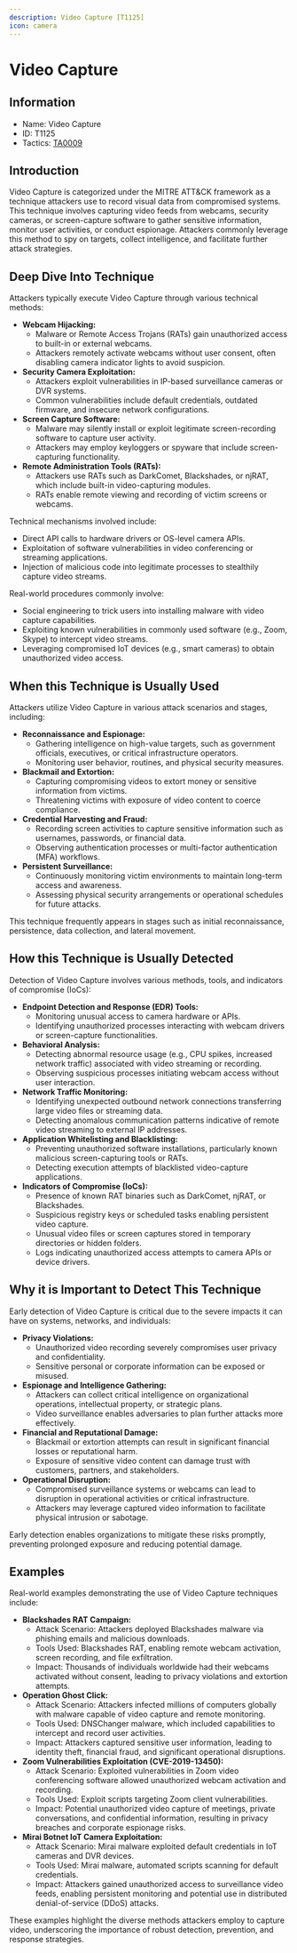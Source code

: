 ```yaml
---
description: Video Capture [T1125]
icon: camera
---
```


# Video Capture

## Information

* Name: Video Capture
* ID: T1125
* Tactics: [TA0009](./)

## Introduction

Video Capture is categorized under the MITRE ATT\&CK framework as a technique attackers use to record visual data from compromised systems. This technique involves capturing video feeds from webcams, security cameras, or screen-capture software to gather sensitive information, monitor user activities, or conduct espionage. Attackers commonly leverage this method to spy on targets, collect intelligence, and facilitate further attack strategies.

## Deep Dive Into Technique

Attackers typically execute Video Capture through various technical methods:

* **Webcam Hijacking:**
  * Malware or Remote Access Trojans (RATs) gain unauthorized access to built-in or external webcams.
  * Attackers remotely activate webcams without user consent, often disabling camera indicator lights to avoid suspicion.
* **Security Camera Exploitation:**
  * Attackers exploit vulnerabilities in IP-based surveillance cameras or DVR systems.
  * Common vulnerabilities include default credentials, outdated firmware, and insecure network configurations.
* **Screen Capture Software:**
  * Malware may silently install or exploit legitimate screen-recording software to capture user activity.
  * Attackers may employ keyloggers or spyware that include screen-capturing functionality.
* **Remote Administration Tools (RATs):**
  * Attackers use RATs such as DarkComet, Blackshades, or njRAT, which include built-in video-capturing modules.
  * RATs enable remote viewing and recording of victim screens or webcams.

Technical mechanisms involved include:

* Direct API calls to hardware drivers or OS-level camera APIs.
* Exploitation of software vulnerabilities in video conferencing or streaming applications.
* Injection of malicious code into legitimate processes to stealthily capture video streams.

Real-world procedures commonly involve:

* Social engineering to trick users into installing malware with video capture capabilities.
* Exploiting known vulnerabilities in commonly used software (e.g., Zoom, Skype) to intercept video streams.
* Leveraging compromised IoT devices (e.g., smart cameras) to obtain unauthorized video access.

## When this Technique is Usually Used

Attackers utilize Video Capture in various attack scenarios and stages, including:

* **Reconnaissance and Espionage:**
  * Gathering intelligence on high-value targets, such as government officials, executives, or critical infrastructure operators.
  * Monitoring user behavior, routines, and physical security measures.
* **Blackmail and Extortion:**
  * Capturing compromising videos to extort money or sensitive information from victims.
  * Threatening victims with exposure of video content to coerce compliance.
* **Credential Harvesting and Fraud:**
  * Recording screen activities to capture sensitive information such as usernames, passwords, or financial data.
  * Observing authentication processes or multi-factor authentication (MFA) workflows.
* **Persistent Surveillance:**
  * Continuously monitoring victim environments to maintain long-term access and awareness.
  * Assessing physical security arrangements or operational schedules for future attacks.

This technique frequently appears in stages such as initial reconnaissance, persistence, data collection, and lateral movement.

## How this Technique is Usually Detected

Detection of Video Capture involves various methods, tools, and indicators of compromise (IoCs):

* **Endpoint Detection and Response (EDR) Tools:**
  * Monitoring unusual access to camera hardware or APIs.
  * Identifying unauthorized processes interacting with webcam drivers or screen-capture functionalities.
* **Behavioral Analysis:**
  * Detecting abnormal resource usage (e.g., CPU spikes, increased network traffic) associated with video streaming or recording.
  * Observing suspicious processes initiating webcam access without user interaction.
* **Network Traffic Monitoring:**
  * Identifying unexpected outbound network connections transferring large video files or streaming data.
  * Detecting anomalous communication patterns indicative of remote video streaming to external IP addresses.
* **Application Whitelisting and Blacklisting:**
  * Preventing unauthorized software installations, particularly known malicious screen-capturing tools or RATs.
  * Detecting execution attempts of blacklisted video-capture applications.
* **Indicators of Compromise (IoCs):**
  * Presence of known RAT binaries such as DarkComet, njRAT, or Blackshades.
  * Suspicious registry keys or scheduled tasks enabling persistent video capture.
  * Unusual video files or screen captures stored in temporary directories or hidden folders.
  * Logs indicating unauthorized access attempts to camera APIs or device drivers.

## Why it is Important to Detect This Technique

Early detection of Video Capture is critical due to the severe impacts it can have on systems, networks, and individuals:

* **Privacy Violations:**
  * Unauthorized video recording severely compromises user privacy and confidentiality.
  * Sensitive personal or corporate information can be exposed or misused.
* **Espionage and Intelligence Gathering:**
  * Attackers can collect critical intelligence on organizational operations, intellectual property, or strategic plans.
  * Video surveillance enables adversaries to plan further attacks more effectively.
* **Financial and Reputational Damage:**
  * Blackmail or extortion attempts can result in significant financial losses or reputational harm.
  * Exposure of sensitive video content can damage trust with customers, partners, and stakeholders.
* **Operational Disruption:**
  * Compromised surveillance systems or webcams can lead to disruption in operational activities or critical infrastructure.
  * Attackers may leverage captured video information to facilitate physical intrusion or sabotage.

Early detection enables organizations to mitigate these risks promptly, preventing prolonged exposure and reducing potential damage.

## Examples

Real-world examples demonstrating the use of Video Capture techniques include:

* **Blackshades RAT Campaign:**
  * Attack Scenario: Attackers deployed Blackshades malware via phishing emails and malicious downloads.
  * Tools Used: Blackshades RAT, enabling remote webcam activation, screen recording, and file exfiltration.
  * Impact: Thousands of individuals worldwide had their webcams activated without consent, leading to privacy violations and extortion attempts.
* **Operation Ghost Click:**
  * Attack Scenario: Attackers infected millions of computers globally with malware capable of video capture and remote monitoring.
  * Tools Used: DNSChanger malware, which included capabilities to intercept and record user activities.
  * Impact: Attackers captured sensitive user information, leading to identity theft, financial fraud, and significant operational disruptions.
* **Zoom Vulnerabilities Exploitation (CVE-2019-13450):**
  * Attack Scenario: Exploited vulnerabilities in Zoom video conferencing software allowed unauthorized webcam activation and recording.
  * Tools Used: Exploit scripts targeting Zoom client vulnerabilities.
  * Impact: Potential unauthorized video capture of meetings, private conversations, and confidential information, resulting in privacy breaches and corporate espionage risks.
* **Mirai Botnet IoT Camera Exploitation:**
  * Attack Scenario: Mirai malware exploited default credentials in IoT cameras and DVR devices.
  * Tools Used: Mirai malware, automated scripts scanning for default credentials.
  * Impact: Attackers gained unauthorized access to surveillance video feeds, enabling persistent monitoring and potential use in distributed denial-of-service (DDoS) attacks.

These examples highlight the diverse methods attackers employ to capture video, underscoring the importance of robust detection, prevention, and response strategies.

